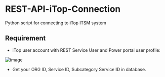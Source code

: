 # REST-API-iTop-Connection

Python script for connecting to iTop ITSM system

## Requirement

- iTop user account with REST Service User and Power portal user profile:

![image](https://user-images.githubusercontent.com/101538840/232719082-668eb8bf-54c7-40ae-9316-5de1345c3fa6.png)

- Get your ORG ID, Service ID, Subcategory Service ID in database.
